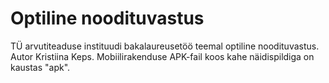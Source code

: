 # Optiline noodituvastus

TÜ arvutiteaduse instituudi bakalaureusetöö teemal optiline noodituvastus. Autor Kristiina Keps. Mobiilirakenduse APK-fail koos kahe näidispildiga on kaustas "apk".

